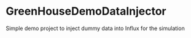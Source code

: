 # GreenHouseDemoDataInjector
Simple demo project to inject dummy data into Influx for the simulation
